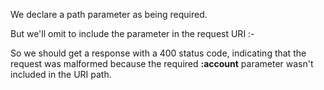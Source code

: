 We declare a path parameter as being required.

<handler/>

But we'll omit to include the parameter in the request URI :-

<request/>

So we should get a response with a 400 status code, indicating that the request was malformed because the required __:account__ parameter wasn't included in the URI path.

<response/>
